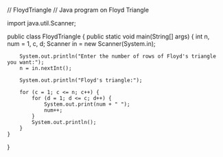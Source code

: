 // FloydTriangle
// Java program on Floyd Triangle

import java.util.Scanner;

public class FloydTriangle {
    public static void main(String[] args) {
        int n, num = 1, c, d;
        Scanner in = new Scanner(System.in);

        System.out.println("Enter the number of rows of Floyd's triangle you want:");
        n = in.nextInt();

        System.out.println("Floyd's triangle:");

        for (c = 1; c <= n; c++) {
            for (d = 1; d <= c; d++) {
                System.out.print(num + " ");
                num++;
            }
            System.out.println();
        }
    }
}

